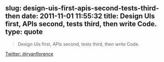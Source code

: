 slug: design-uis-first-apis-second-tests-third-then
date: 2011-11-01 11:55:32
title: Design UIs first, APIs second, tests third, then write Code.
type: quote
---

> Design UIs first, APIs second, tests third, then write Code.

[Twitter: @ryanflorence](http://twitter.com/#!/ryanflorence/status/131199977052585984)
